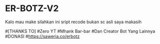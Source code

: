 # ER-BOTZ-V2
Kalo mau make silahkan ini sript recode bukan sc asli saya makasih

#[THANKS TO]
#Zero YT
#Mhank Bar-bar
#Dan Creator Bot Yang Lainnya
#DONASI
#https://saweria.co/erbotz 
